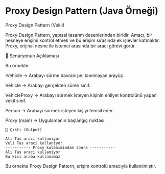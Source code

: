 # Proxy Design Pattern (Java Örneği)

Proxy Design Pattern (Vekil)

Proxy Design Pattern, yapısal tasarım desenlerinden biridir.
Amacı, bir nesneye erişimi kontrol etmek ve bu erişim sırasında ek işlevler katmaktır.
Proxy, orijinal nesne ile istemci arasında bir aracı görevi görür.

🔹 Senaryonun Açıklaması

Bu örnekte:

IVehicle → Arabayı sürme davranışını tanımlayan arayüz.

Vehicle → Arabayı gerçekten süren sınıf.

VehicleProxy → Arabayı sürmek isteyen kişinin ehliyet kontrolünü yapan vekil sınıf.

Person → Arabayı sürmek isteyen kişiyi temsil eder.

Proxy (main) → Uygulamanın başlangıç noktası.

```
🔹 Çıktı (Output)

Ali Tas araci kullaniyor  
Veli Tas araci kullaniyor  
----------- Proxy kulanimindan sonra -----------  
Ali Tas araci kullaniyor  
Bu kisi araba kullanamaz
```

Bu örnekte Proxy Design Pattern, erişim kontrolü amacıyla kullanılmıştır.
